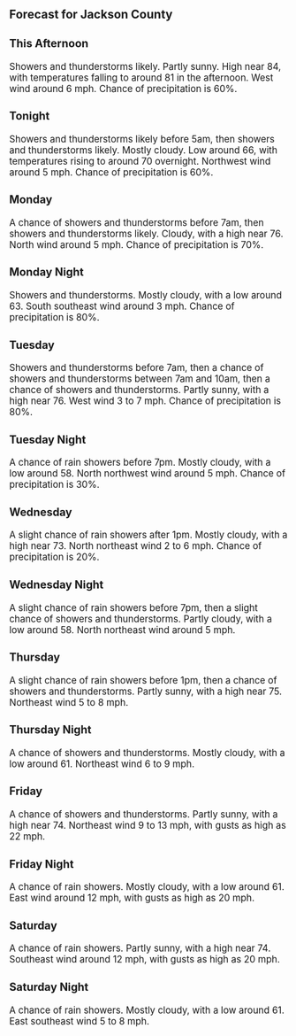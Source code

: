 <div>
   <h2>Forecast for Jackson County</h2>
   <p>
      <div style="font-size:120%">
         <h3>This Afternoon</h3>Showers and thunderstorms likely. Partly sunny. High near 84, with temperatures falling to around 81 in the afternoon. West
         wind around 6 mph. Chance of precipitation is 60%.<br></div>
   </p>
   <p>
      <div style="font-size:120%">
         <h3>Tonight</h3>Showers and thunderstorms likely before 5am, then showers and thunderstorms likely. Mostly cloudy. Low around 66, with temperatures
         rising to around 70 overnight. Northwest wind around 5 mph. Chance of precipitation is 60%.<br></div>
   </p>
   <p>
      <div style="font-size:120%">
         <h3>Monday</h3>A chance of showers and thunderstorms before 7am, then showers and thunderstorms likely. Cloudy, with a high near 76. North
         wind around 5 mph. Chance of precipitation is 70%.<br></div>
   </p>
   <p>
      <div style="font-size:120%">
         <h3>Monday Night</h3>Showers and thunderstorms. Mostly cloudy, with a low around 63. South southeast wind around 3 mph. Chance of precipitation
         is 80%.<br></div>
   </p>
   <p>
      <div style="font-size:120%">
         <h3>Tuesday</h3>Showers and thunderstorms before 7am, then a chance of showers and thunderstorms between 7am and 10am, then a chance of showers
         and thunderstorms. Partly sunny, with a high near 76. West wind 3 to 7 mph. Chance of precipitation is 80%.<br></div>
   </p>
   <p>
      <div style="font-size:120%">
         <h3>Tuesday Night</h3>A chance of rain showers before 7pm. Mostly cloudy, with a low around 58. North northwest wind around 5 mph. Chance of precipitation
         is 30%.<br></div>
   </p>
   <p>
      <div style="font-size:120%">
         <h3>Wednesday</h3>A slight chance of rain showers after 1pm. Mostly cloudy, with a high near 73. North northeast wind 2 to 6 mph. Chance of
         precipitation is 20%.<br></div>
   </p>
   <p>
      <div style="font-size:120%">
         <h3>Wednesday Night</h3>A slight chance of rain showers before 7pm, then a slight chance of showers and thunderstorms. Partly cloudy, with a low around
         58. North northeast wind around 5 mph.<br></div>
   </p>
   <p>
      <div style="font-size:120%">
         <h3>Thursday</h3>A slight chance of rain showers before 1pm, then a chance of showers and thunderstorms. Partly sunny, with a high near 75.
         Northeast wind 5 to 8 mph.<br></div>
   </p>
   <p>
      <div style="font-size:120%">
         <h3>Thursday Night</h3>A chance of showers and thunderstorms. Mostly cloudy, with a low around 61. Northeast wind 6 to 9 mph.<br></div>
   </p>
   <p>
      <div style="font-size:120%">
         <h3>Friday</h3>A chance of showers and thunderstorms. Partly sunny, with a high near 74. Northeast wind 9 to 13 mph, with gusts as high as
         22 mph.<br></div>
   </p>
   <p>
      <div style="font-size:120%">
         <h3>Friday Night</h3>A chance of rain showers. Mostly cloudy, with a low around 61. East wind around 12 mph, with gusts as high as 20 mph.<br></div>
   </p>
   <p>
      <div style="font-size:120%">
         <h3>Saturday</h3>A chance of rain showers. Partly sunny, with a high near 74. Southeast wind around 12 mph, with gusts as high as 20 mph.<br></div>
   </p>
   <p>
      <div style="font-size:120%">
         <h3>Saturday Night</h3>A chance of rain showers. Mostly cloudy, with a low around 61. East southeast wind 5 to 8 mph.<br></div>
   </p>
</div>